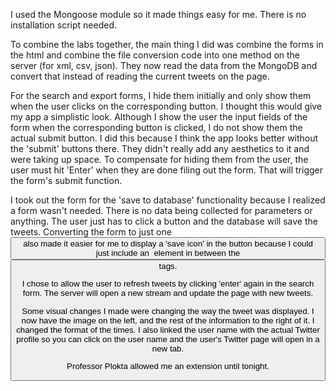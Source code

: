 I used the Mongoose module so it made things easy for me. There is no installation script needed.

To combine the labs together, the main thing I did was combine the forms in the html and combine the file conversion code into one
method on the server (for xml, csv, json). They now read the data from the MongoDB and convert that instead of reading the current
tweets on the page.

For the search and export forms, I hide them initially and only show them when the user clicks on the corresponding button. I thought
this would give my app a simplistic look. Although I show the user the input fields of the form when the corresponding button is 
clicked, I do not show them the actual submit button. I did this because I think the app looks better without the 'submit' buttons
there. They didn't really add any aesthetics to it and were taking up space. To compensate for hiding them from the user, the user
must hit 'Enter' when they are done filing out the form. That will trigger the form's submit function.

I took out the form for the 'save to database' functionality because I realized a form wasn't needed. There is no data being 
collected for parameters or anything. The user just has to click a button and the database will save the tweets. Converting the
form to just one <button> also made it easier for me to display a 'save icon' in the button because I could just include an <img>
element in between the <button> tags.

I chose to allow the user to refresh tweets by clicking 'enter' again in the search form. The server will open a new stream and
update the page with new tweets.

Some visual changes I made were changing the way the tweet was displayed. I now have the image on the left, and the rest of the 
information to the right of it. I changed the format of the times. I also linked the user name with the actual Twitter profile so
you can click on the user name and the user's Twitter page will open in a new tab.

Professor Plokta allowed me an extension until tonight.